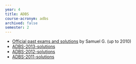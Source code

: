 ```yaml
---
year: 4
title: ADBS
course-acronym: adbs
archived: false
semester: 2
---
```

- [Official past exams and solutions](https://www.dropbox.com/sh/yvmhwjcw65a8inw/bm3mMNStEK) by Samuel G. (up to 2010)
- [ADBS-2013-solutions](https://docs.google.com/document/d/1KjS6VmHNn3c2b8KD0ZP1ILcwtWKpL4udHqgvsHSum8A/edit)
- [ADBS-2012-solutions](https://docs.google.com/document/d/12u9JA1ElhWRDqccArEFXkDA0ClaBdtFmO2JW8w5rfzo/edit)
- [ADBS-2011-solutions](https://docs.google.com/document/d/1VDPLxjVFBxCclimnmKxFsUP9Ixx09j8EK6IVJxAl9Ms/edit)
